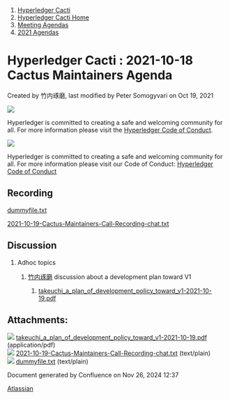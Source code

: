 1. [Hyperledger Cacti](index.html)
2. [Hyperledger Cacti Home](Hyperledger-Cacti-Home_20414469.html)
3. [Meeting Agendas](Meeting-Agendas_20414488.html)
4. [2021 Agendas](2021-Agendas_20414860.html)

# Hyperledger Cacti : 2021-10-18 Cactus Maintainers Agenda

Created by 竹内琢磨, last modified by Peter Somogyvari on Oct 19, 2021

![](https://wiki.hyperledger.org/download/attachments/2392771/welcome.png?version=2&modificationDate=1572450107000&api=v2)

Hyperledger is committed to creating a safe and welcoming community for all. For more information please visit the [Hyperledger Code of Conduct](https://lf-hyperledger.atlassian.net/wiki/spaces/HYP/pages/19595281/Hyperledger+Code+of+Conduct).

![](https://wiki.hyperledger.org/download/attachments/29034696/Antitrustnotice.png?version=1&modificationDate=1581695654000&api=v2)

Hyperledger is committed to creating a safe and welcoming community for all. For more information please visit our Code of Conduct: [Hyperledger Code of Conduct](https://lf-hyperledger.atlassian.net/wiki/spaces/HYP/pages/19595281/Hyperledger+Code+of+Conduct)

## Recording

[dummyfile.txt](attachments/20415245/20415249.txt)

[2021-10-19-Cactus-Maintainers-Call-Recording-chat.txt](attachments/20415245/20415250.txt)

## Discussion

1. Adhoc topics
   
   1. [竹内琢磨](https://lf-hyperledger.atlassian.net/wiki/people/70121:99daf5c8-226c-43d4-9f24-0a46a0546192?ref=confluence) discussion about a development plan toward V1
      
      1. [takeuchi\_a\_plan\_of\_development\_policy\_toward\_v1-2021-10-19.pdf](attachments/20415245/20415247.pdf)

## Attachments:

![](images/icons/bullet_blue.gif) [takeuchi\_a\_plan\_of\_development\_policy\_toward\_v1-2021-10-19.pdf](attachments/20415245/20415247.pdf) (application/pdf)  
![](images/icons/bullet_blue.gif) [2021-10-19-Cactus-Maintainers-Call-Recording-chat.txt](attachments/20415245/20415250.txt) (text/plain)  
![](images/icons/bullet_blue.gif) [dummyfile.txt](attachments/20415245/20415249.txt) (text/plain)

Document generated by Confluence on Nov 26, 2024 12:37

[Atlassian](http://www.atlassian.com/)
